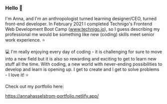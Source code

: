 ### Hello 👋

I'm Anna, and I'm an anthropologist turned learning designer/CEO, turned front-end developer. In February 2021 I completed Technigo's Frontend Web Development Boot Camp (www.technigo.io), so I guess describing my professional me would be something like new (coding) skills meet senior work experience. ⭐️

💻  I'm really enjoying every day of coding - it is challenging for sure to move into a new field but it is also so rewarding and exciting to get to learn new stuff all the time. With coding, a new world with never-ending possibilities to develop and learn is opening up. I get to create and I get to solve problems - I love it! ⭐️

Check out my portfolio here:

https://annahasselstrom-portfolio.netlify.app/




